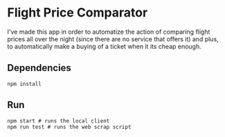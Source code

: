 # Flight Price Comparator

I've made this app in order to automatize the action of comparing flight prices all over the night (since there are no service that offers it) and plus, to automatically make a buying of a ticket when it its cheap enough.

## Dependencies
```npm install```

## Run
```
npm start # runs the local client
npm run test # runs the web scrap script
```

